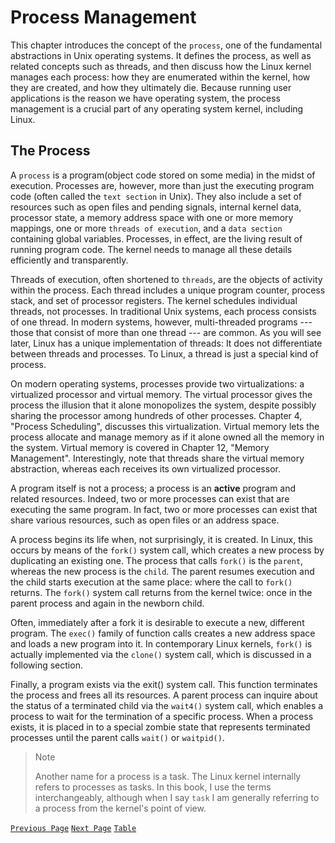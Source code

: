 # Process Management
This chapter introduces the concept of the `process`, one of the fundamental abstractions in Unix operating systems. It defines the process, as well as related concepts such as threads, and then discuss how the Linux kernel manages each process: how they are enumerated within the kernel, how they are created, and how they ultimately die. Because running user applications is the reason we have operating system, the process management is a crucial part of any operating system kernel, including Linux.

## The Process
A `process` is a program(object code stored on some media) in the midst of execution. Processes are, however, more than just the executing program code (often called the `text section` in Unix). They also include a set of resources such as open files and pending signals, internal kernel data, processor state, a memory address space with one or more memory mappings, one or more `threads of execution`, and a `data section` containing global variables. Processes, in effect, are the living result of running program code. The kernel needs to manage all these details efficiently and transparently. 

Threads of execution, often shortened to `threads`, are the objects of activity within the process. Each thread includes a unique program counter, process stack, and set of processor registers. The kernel schedules individual threads, not processes. In traditional Unix systems, each process consists of one thread. In modern systems, however, multi-threaded programs --- those that consist of more than one thread --- are common. As you will see later, Linux has a unique implementation of threads: It does not differentiate between threads and processes. To Linux, a thread is just a special kind of process.

On modern operating systems, processes provide two virtualizations: a virtualized processor and virtual memory. The virtual processor gives the process the illusion that it alone monopolizes the system, despite possibly sharing the processor among hundreds of other processes. Chapter 4, "Process Scheduling", discusses this virtualization. Virtual memory lets the process allocate and manage memory as if it alone owned all the memory in the system. Virtual memory is covered in Chapter 12, "Memory Management". Interestingly, note that threads share the virtual memory abstraction, whereas each receives its own virtualized processor.

A program itself is not a process; a process is an **active** program and related resources. Indeed, two or more processes can exist that are executing the same program. In fact, two or more processes can exist that share various resources, such as open files or an address space.

A process begins its life when, not surprisingly, it is created. In Linux, this occurs by means of the `fork()` system call, which creates a new process by duplicating an existing one. The process that calls `fork()` is the `parent`, whereas the new process is the `child`. The parent resumes execution and the child starts execution at the same place: where the call to `fork()` returns. The `fork()` system call returns from the kernel twice: once in the parent process and again in the newborn child.

Often, immediately after a fork it is desirable to execute a new, different program. The `exec()` family of function calls creates a new address space and loads a new program into it. In contemporary Linux kernels, `fork()` is actually implemented via the `clone()` system call, which is discussed in a following section.

Finally, a program exists via the exit() system call. This function terminates the process and frees all its resources. A parent process can inquire about the status of a terminated child via the `wait4()` system call, which enables a process to wait for the termination of a specific process. When a process exists, it is placed in to a special zombie state that represents terminated processes until the parent calls `wait()` or `waitpid()`.

> Note
> 
> Another name for a process is a task. The Linux kernel internally refers to processes as tasks. In this book, I use the terms interchangeably, although when I say `task` I am generally referring to a process from the kernel's point of view.

[`Previous Page`](../introduction-to-the-linux-kernel/linux-kernel-version.md) [`Next Page`](process-descriptor-and-task-structure.md) [`Table`](../README.md)